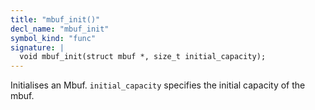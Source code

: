 ```yaml
---
title: "mbuf_init()"
decl_name: "mbuf_init"
symbol_kind: "func"
signature: |
  void mbuf_init(struct mbuf *, size_t initial_capacity);
---
```


Initialises an Mbuf.
`initial_capacity` specifies the initial capacity of the mbuf. 

